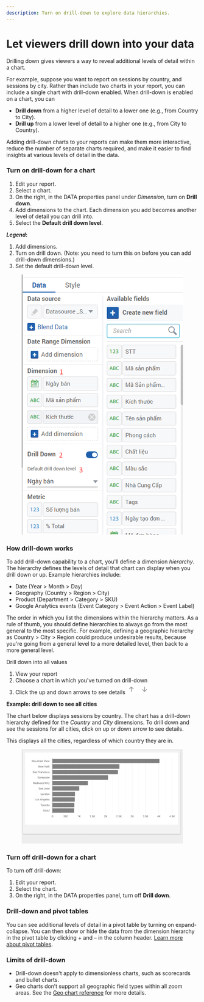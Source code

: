 ```yaml
---
description: Turn on drill-down to explore data hierarchies.
---
```


# Let viewers drill down into your data

Drilling down gives viewers a way to reveal additional levels of detail within a chart.

For example, suppose you want to report on sessions by country, and sessions by city. Rather than include two charts in your report, you can include a single chart with drill-down enabled. When drill-down is enabled on a chart, you can

* **Drill down** from a higher level of detail to a lower one (e.g., from Country to City).
* **Drill up** from a lower level of detail to a higher one (e.g., from City to Country).

Adding drill-down charts to your reports can make them more interactive, reduce the number of separate charts required, and make it easier to find insights at various levels of detail in the data.

### Turn on drill-down for a chart <a href="#enable-drill-down-within-a-chart" id="enable-drill-down-within-a-chart"></a>

1. Edit your report.
2. Select a chart.
3. On the right, in the DATA properties panel under _Dimension_, turn on **Drill down**.
4. Add dimensions to the chart. Each dimension you add becomes another level of detail you can drill into.
5. Select the **Default drill down level**.

_**Legend**_**:**

1. Add dimensions.
2. Turn on drill down. (Note: you need to turn this on before you can add drill-down dimensions.)
3. Set the default drill-down level.

<figure><img src="../../../.gitbook/assets/image (2238).png" alt=""><figcaption></figcaption></figure>

### How drill-down works <a href="#how-drill-down-works" id="how-drill-down-works"></a>

To add drill-down capability to a chart, you'll define a dimension _hierarchy_. The hierarchy defines the levels of detail that chart can display when you drill down or up. Example hierarchies include:

* Date (Year > Month > Day)
* Geography (Country > Region > City)
* Product (Department > Category > SKU)
* Google Analytics events (Event Category > Event Action > Event Label)

The order in which you list the dimensions within the hierarchy matters. As a rule of thumb, you should define hierarchies to always go from the most general to the most specific. For example, defining a geographic hierarchy as Country > City > Region could produce undesirable results, because you're going from a general level to a more detailed level, then back to a more general level.

Drill down into all values

1. View your report
2. Choose a chart in which you've turned on drill-down
3. Click the up and down arrows to see details <img src="../../../.gitbook/assets/image (2569).png" alt="" data-size="line">&#x20;

**Example: drill down to see all cities**

The chart below displays sessions by country. The chart has a drill-down hierarchy defined for the _Country_ and _City_ dimensions. To drill down and see the sessions for all cities, click on up or down arrow to see details.

This displays all the cities, regardless of which country they are in.

<figure><img src="../../../.gitbook/assets/image (940).png" alt=""><figcaption></figcaption></figure>

### Turn off drill-down for a chart <a href="#disable-drill-down-within-a-chart" id="disable-drill-down-within-a-chart"></a>

To turn off drill-down:

1. Edit your report.
2. Select the chart.
3. On the right, in the DATA properties panel, turn off **Drill down**.

### Drill-down and pivot tables <a href="#drill-down-and-pivot-tables" id="drill-down-and-pivot-tables"></a>

You can see additional levels of detail in a pivot table by turning on expand-collapse. You can then show or hide the data from the dimension hierarchy in the pivot table by clicking + and – in the column header. [Learn more about pivot tables](broken-reference).

### Limits of drill-down <a href="#limits-of-drill-down" id="limits-of-drill-down"></a>

* Drill-down doesn't apply to dimensionless charts, such as scorecards and bullet charts.
* Geo charts don’t support all geographic field types within all zoom areas. See the [Geo chart reference](broken-reference) for more details.
